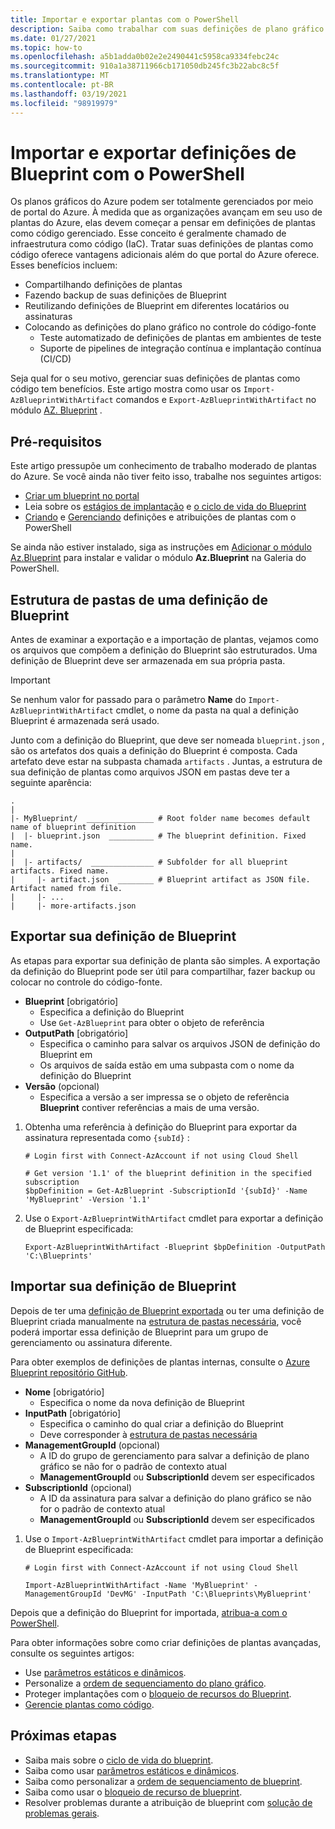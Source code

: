 ```yaml
---
title: Importar e exportar plantas com o PowerShell
description: Saiba como trabalhar com suas definições de plano gráfico como código. Compartilhe, controle do código-fonte e gerencie-os usando os comandos exportar e importar.
ms.date: 01/27/2021
ms.topic: how-to
ms.openlocfilehash: a5b1adda0b02e2e2490441c5958ca9334febc24c
ms.sourcegitcommit: 910a1a38711966cb171050db245fc3b22abc8c5f
ms.translationtype: MT
ms.contentlocale: pt-BR
ms.lasthandoff: 03/19/2021
ms.locfileid: "98919979"
---
```

# <a name="import-and-export-blueprint-definitions-with-powershell"></a>Importar e exportar definições de Blueprint com o PowerShell

Os planos gráficos do Azure podem ser totalmente gerenciados por meio de portal do Azure. À medida que as organizações avançam em seu uso de plantas do Azure, elas devem começar a pensar em definições de plantas como código gerenciado. Esse conceito é geralmente chamado de infraestrutura como código (IaC). Tratar suas definições de plantas como código oferece vantagens adicionais além do que portal do Azure oferece. Esses benefícios incluem:

- Compartilhando definições de plantas
- Fazendo backup de suas definições de Blueprint
- Reutilizando definições de Blueprint em diferentes locatários ou assinaturas
- Colocando as definições do plano gráfico no controle do código-fonte
  - Teste automatizado de definições de plantas em ambientes de teste
  - Suporte de pipelines de integração contínua e implantação contínua (CI/CD)

Seja qual for o seu motivo, gerenciar suas definições de plantas como código tem benefícios. Este artigo mostra como usar os `Import-AzBlueprintWithArtifact` comandos e `Export-AzBlueprintWithArtifact` no módulo [AZ. Blueprint](https://powershellgallery.com/packages/Az.Blueprint/) .

## <a name="prerequisites"></a>Pré-requisitos

Este artigo pressupõe um conhecimento de trabalho moderado de plantas do Azure. Se você ainda não tiver feito isso, trabalhe nos seguintes artigos:

- [Criar um blueprint no portal](../create-blueprint-portal.md)
- Leia sobre os [estágios de implantação](../concepts/deployment-stages.md) e [o ciclo de vida do Blueprint](../concepts/lifecycle.md)
- [Criando](../create-blueprint-powershell.md) e [Gerenciando](./manage-assignments-ps.md) definições e atribuições de plantas com o PowerShell

Se ainda não estiver instalado, siga as instruções em [Adicionar o módulo Az.Blueprint](./manage-assignments-ps.md#add-the-azblueprint-module) para instalar e validar o módulo **Az.Blueprint** na Galeria do PowerShell.

## <a name="folder-structure-of-a-blueprint-definition"></a>Estrutura de pastas de uma definição de Blueprint

Antes de examinar a exportação e a importação de plantas, vejamos como os arquivos que compõem a definição do Blueprint são estruturados. Uma definição de Blueprint deve ser armazenada em sua própria pasta.

> [!IMPORTANT]
> Se nenhum valor for passado para o parâmetro **Name** do `Import-AzBlueprintWithArtifact` cmdlet, o nome da pasta na qual a definição Blueprint é armazenada será usado.

Junto com a definição do Blueprint, que deve ser nomeada `blueprint.json` , são os artefatos dos quais a definição do Blueprint é composta. Cada artefato deve estar na subpasta chamada `artifacts` .
Juntas, a estrutura de sua definição de plantas como arquivos JSON em pastas deve ter a seguinte aparência:

```text
.
|
|- MyBlueprint/  _______________ # Root folder name becomes default name of blueprint definition
|  |- blueprint.json  __________ # The blueprint definition. Fixed name.
|
|  |- artifacts/  ______________ # Subfolder for all blueprint artifacts. Fixed name.
|     |- artifact.json  ________ # Blueprint artifact as JSON file. Artifact named from file.
|     |- ...
|     |- more-artifacts.json

```

## <a name="export-your-blueprint-definition"></a>Exportar sua definição de Blueprint

As etapas para exportar sua definição de planta são simples. A exportação da definição do Blueprint pode ser útil para compartilhar, fazer backup ou colocar no controle do código-fonte.

- **Blueprint** [obrigatório]
  - Especifica a definição do Blueprint
  - Use `Get-AzBlueprint` para obter o objeto de referência
- **OutputPath** [obrigatório]
  - Especifica o caminho para salvar os arquivos JSON de definição do Blueprint em
  - Os arquivos de saída estão em uma subpasta com o nome da definição do Blueprint
- **Versão** (opcional)
  - Especifica a versão a ser impressa se o objeto de referência **Blueprint** contiver referências a mais de uma versão.

1. Obtenha uma referência à definição do Blueprint para exportar da assinatura representada como `{subId}` :

   ```azurepowershell-interactive
   # Login first with Connect-AzAccount if not using Cloud Shell

   # Get version '1.1' of the blueprint definition in the specified subscription
   $bpDefinition = Get-AzBlueprint -SubscriptionId '{subId}' -Name 'MyBlueprint' -Version '1.1'
   ```

1. Use o `Export-AzBlueprintWithArtifact` cmdlet para exportar a definição de Blueprint especificada:

   ```azurepowershell-interactive
   Export-AzBlueprintWithArtifact -Blueprint $bpDefinition -OutputPath 'C:\Blueprints'
   ```

## <a name="import-your-blueprint-definition"></a>Importar sua definição de Blueprint

Depois de ter uma [definição de Blueprint exportada](#export-your-blueprint-definition) ou ter uma definição de Blueprint criada manualmente na [estrutura de pastas necessária](#folder-structure-of-a-blueprint-definition), você poderá importar essa definição de Blueprint para um grupo de gerenciamento ou assinatura diferente.

Para obter exemplos de definições de plantas internas, consulte o [Azure Blueprint repositório GitHub](https://github.com/Azure/azure-blueprints/tree/master/samples/001-builtins).

- **Nome** [obrigatório]
  - Especifica o nome da nova definição de Blueprint
- **InputPath** [obrigatório]
  - Especifica o caminho do qual criar a definição do Blueprint
  - Deve corresponder à [estrutura de pastas necessária](#folder-structure-of-a-blueprint-definition)
- **ManagementGroupId** (opcional)
  - A ID do grupo de gerenciamento para salvar a definição de plano gráfico se não for o padrão de contexto atual
  - **ManagementGroupId** ou **SubscriptionId** devem ser especificados
- **SubscriptionId** (opcional)
  - A ID da assinatura para salvar a definição do plano gráfico se não for o padrão de contexto atual
  - **ManagementGroupId** ou **SubscriptionId** devem ser especificados

1. Use o `Import-AzBlueprintWithArtifact` cmdlet para importar a definição de Blueprint especificada:

   ```azurepowershell-interactive
   # Login first with Connect-AzAccount if not using Cloud Shell

   Import-AzBlueprintWithArtifact -Name 'MyBlueprint' -ManagementGroupId 'DevMG' -InputPath 'C:\Blueprints\MyBlueprint'
   ```

Depois que a definição do Blueprint for importada, [atribua-a com o PowerShell](./manage-assignments-ps.md#create-blueprint-assignments).

Para obter informações sobre como criar definições de plantas avançadas, consulte os seguintes artigos:

- Use [parâmetros estáticos e dinâmicos](../concepts/parameters.md).
- Personalize a [ordem de sequenciamento do plano gráfico](../concepts/sequencing-order.md).
- Proteger implantações com o [bloqueio de recursos do Blueprint](../concepts/resource-locking.md).
- [Gerencie plantas como código](https://github.com/Azure/azure-blueprints/blob/master/README.md).

## <a name="next-steps"></a>Próximas etapas

- Saiba mais sobre o [ciclo de vida do blueprint](../concepts/lifecycle.md).
- Saiba como usar [parâmetros estáticos e dinâmicos](../concepts/parameters.md).
- Saiba como personalizar a [ordem de sequenciamento de blueprint](../concepts/sequencing-order.md).
- Saiba como usar o [bloqueio de recurso de blueprint](../concepts/resource-locking.md).
- Resolver problemas durante a atribuição de blueprint com [solução de problemas gerais](../troubleshoot/general.md).